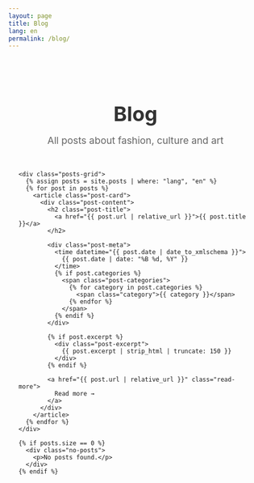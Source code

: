 ```yaml
---
layout: page
title: Blog
lang: en
permalink: /blog/
---
```


<div class="blog-page">
  <div class="container">
    <header class="page-header">
      <h1>Blog</h1>
      <p class="page-description">All posts about fashion, culture and art</p>
    </header>

    <div class="posts-grid">
      {% assign posts = site.posts | where: "lang", "en" %}
      {% for post in posts %}
        <article class="post-card">
          <div class="post-content">
            <h2 class="post-title">
              <a href="{{ post.url | relative_url }}">{{ post.title }}</a>
            </h2>
            
            <div class="post-meta">
              <time datetime="{{ post.date | date_to_xmlschema }}">
                {{ post.date | date: "%B %d, %Y" }}
              </time>
              {% if post.categories %}
                <span class="post-categories">
                  {% for category in post.categories %}
                    <span class="category">{{ category }}</span>
                  {% endfor %}
                </span>
              {% endif %}
            </div>
            
            {% if post.excerpt %}
              <div class="post-excerpt">
                {{ post.excerpt | strip_html | truncate: 150 }}
              </div>
            {% endif %}
            
            <a href="{{ post.url | relative_url }}" class="read-more">
              Read more →
            </a>
          </div>
        </article>
      {% endfor %}
    </div>

    {% if posts.size == 0 %}
      <div class="no-posts">
        <p>No posts found.</p>
      </div>
    {% endif %}
  </div>
</div>

<style>
.blog-page {
  padding: 2rem 0;
}

.container {
  max-width: 1200px;
  margin: 0 auto;
  padding: 0 20px;
}

.page-header {
  text-align: center;
  margin-bottom: 3rem;
}

.page-header h1 {
  font-size: 2.5rem;
  color: #333;
  margin-bottom: 1rem;
}

.page-description {
  font-size: 1.2rem;
  color: #666;
  margin: 0;
}

.posts-grid {
  display: grid;
  grid-template-columns: repeat(auto-fit, minmax(300px, 1fr));
  gap: 2rem;
  margin-bottom: 3rem;
}

.post-card {
  background: #fff;
  border-radius: 8px;
  box-shadow: 0 2px 10px rgba(0,0,0,0.1);
  overflow: hidden;
  transition: transform 0.3s ease, box-shadow 0.3s ease;
}

.post-card:hover {
  transform: translateY(-5px);
  box-shadow: 0 5px 20px rgba(0,0,0,0.15);
}

.post-content {
  padding: 1.5rem;
}

.post-title {
  margin: 0 0 1rem 0;
  font-size: 1.3rem;
  line-height: 1.4;
}

.post-title a {
  color: #333;
  text-decoration: none;
  transition: color 0.3s ease;
}

.post-title a:hover {
  color: #007acc;
}

.post-meta {
  display: flex;
  align-items: center;
  gap: 1rem;
  margin-bottom: 1rem;
  font-size: 0.9rem;
  color: #666;
}

.post-categories {
  display: flex;
  gap: 0.5rem;
}

.category {
  background: #f0f0f0;
  padding: 0.2rem 0.5rem;
  border-radius: 12px;
  font-size: 0.8rem;
  color: #555;
}

.post-excerpt {
  color: #555;
  line-height: 1.6;
  margin-bottom: 1.5rem;
}

.read-more {
  display: inline-block;
  color: #007acc;
  text-decoration: none;
  font-weight: 500;
  transition: color 0.3s ease;
}

.read-more:hover {
  color: #005a99;
}

.no-posts {
  text-align: center;
  padding: 3rem;
  color: #666;
}

@media (max-width: 768px) {
  .posts-grid {
    grid-template-columns: 1fr;
    gap: 1.5rem;
  }
  
  .page-header h1 {
    font-size: 2rem;
  }
  
  .post-content {
    padding: 1.25rem;
  }
}
</style> 